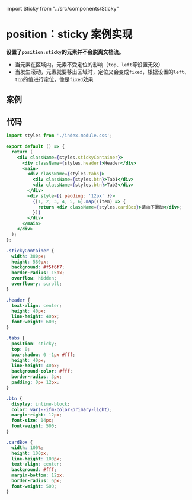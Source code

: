 import Sticky from "../src/components/Sticky"

# position：sticky 案例实现

**设置了<code>position:sticky</code>的元素并不会脱离文档流。**

- 当元素在区域内，元素不受定位的影响（<code>top</code>、<code>left</code>等设置无效）
- 当发生滚动，元素就要移出区域时，定位又会变成<code>fixed</code>，根据设置的<code>left</code>、<code>top</code>的值进行定位，像是<code>fixed</code>效果

## 案例

<Sticky></Sticky>

## 代码

```jsx
import styles from './index.module.css';

export default () => {
  return (
    <div className={styles.stickyContainer}>
      <div className={styles.header}>Header</div>
      <main>
        <div className={styles.tabs}>
          <div className={styles.btn}>Tab1</div>
          <div className={styles.btn}>Tab2</div>
        </div>
        <div style={{ padding: '12px' }}>
          {[1, 2, 3, 4, 5, 6].map((item) => {
            return <div className={styles.cardBox}>请向下滑动</div>;
          })}
        </div>
      </main>
    </div>
  );
};
```

```css
.stickyContainer {
  width: 380px;
  height: 580px;
  background: #f5f6f7;
  border-radius: 15px;
  overflow: hidden;
  overflow-y: scroll;
}

.header {
  text-align: center;
  height: 40px;
  line-height: 40px;
  font-weight: 600;
}

.tabs {
  position: sticky;
  top: 0;
  box-shadow: 0 -1px #fff;
  height: 40px;
  line-height: 40px;
  background-color: #fff;
  border-radius: 3px;
  padding: 0px 12px;
}

.btn {
  display: inline-block;
  color: var(--ifm-color-primary-light);
  margin-right: 12px;
  font-size: 14px;
  font-weight: 500;
}

.cardBox {
  width: 100%;
  height: 100px;
  line-height: 100px;
  text-align: center;
  background: #fff;
  margin-bottom: 12px;
  border-radius: 6px;
  font-weight: 500;
}
```
